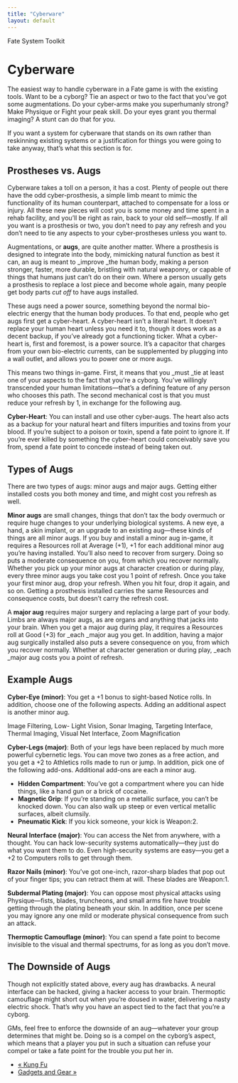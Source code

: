 ```yaml
---
title: "Cyberware"
layout: default
---
```

    
Fate System Toolkit

#  Cyberware

The easiest way to handle cyberware in a Fate game is with the existing tools.
Want to be a cyborg? Tie an aspect or two to the fact that you’ve got some
augmentations. Do your cyber-arms make you superhumanly strong? Make Physique
or Fight your peak skill. Do your eyes grant you thermal imaging? A stunt can
do that for you.

If you want a system for cyberware that stands on its own rather than
reskinning existing systems or a justification for things you were going to
take anyway, that’s what this section is for.

## Prostheses vs. Augs

Cyberware takes a toll on a person, it has a cost. Plenty of people out there
have the odd cyber-prosthesis, a simple limb meant to mimic the functionality
of its human counterpart, attached to compensate for a loss or injury. All
these new pieces will cost you is some money and time spent in a rehab
facility, and you’ll be right as rain, back to your old self—mostly. If all
you want is a prosthesis or two, you don’t need to pay any refresh and you
don’t need to tie any aspects to your cyber-prostheses unless you want to.

Augmentations, or **augs**, are quite another matter. Where a prosthesis is
designed to integrate into the body, mimicking natural function as best it
can, an aug is meant to _improve _the human body, making a person stronger,
faster, more durable, bristling with natural weaponry, or capable of things
that humans just can’t do on their own. Where a person usually gets a
prosthesis to replace a lost piece and become whole again, many people get
body parts _cut off_ to have augs installed.

These augs need a power source, something beyond the normal bio-electric
energy that the human body produces. To that end, people who get augs first
get a cyber-heart. A cyber-heart isn’t a literal heart. It doesn’t replace
your human heart unless you need it to, though it does work as a decent
backup, if you’ve already got a functioning ticker. What a cyber-heart is,
first and foremost, is a power source. It’s a capacitor that charges from your
own bio-electric currents, can be supplemented by plugging into a wall outlet,
and allows you to power one or more augs.

This means two things in-game. First, it means that you _must _tie at least
one of your aspects to the fact that you’re a cyborg. You’ve willingly
transcended your human limitations—that’s a defining feature of any person who
chooses this path. The second mechanical cost is that you must reduce your
refresh by 1, in exchange for the following aug.

**Cyber-Heart**: You can install and use other cyber-augs. The heart also acts as a backup for your natural heart and filters impurities and toxins from your blood. If you’re subject to a poison or toxin, spend a fate point to ignore it. If you’re ever killed by something the cyber-heart could conceivably save you from, spend a fate point to concede instead of being taken out.

## Types of Augs

There are two types of augs: minor augs and major augs. Getting either
installed costs you both money and time, and might cost you refresh as well.

**Minor augs** are small changes, things that don’t tax the body overmuch or require huge changes to your underlying biological systems. A new eye, a hand, a skin implant, or an upgrade to an existing aug—these kinds of things are all minor augs. If you buy and install a minor aug in-game, it requires a Resources roll at Average (+1), +1 for each additional minor aug you’re having installed. You’ll also need to recover from surgery. Doing so puts a moderate consequence on you, from which you recover normally. Whether you pick up your minor augs at character creation or during play, every three minor augs you take cost you 1 point of refresh. Once you take your first minor aug, drop your refresh. When you hit four, drop it again, and so on. Getting a prosthesis installed carries the same Resources and consequence costs, but doesn’t carry the refresh cost.

A **major aug** requires major surgery and replacing a large part of your
body. Limbs are always major augs, as are organs and anything that jacks into
your brain. When you get a major aug during play, it requires a Resources roll
at Good (+3) for _each _major aug you get. In addition, having a major aug
surgically installed also puts a severe consequence on you, from which you
recover normally. Whether at character generation or during play, _each _major
aug costs you a point of refresh.

## Example Augs

**Cyber-Eye (minor)**: You get a +1 bonus to sight-based Notice rolls. In addition, choose one of the following aspects. Adding an additional aspect is another minor aug.

<span class="aspect">Image Filtering</span>,<span class="aspect"> </span><span class="aspect">Low-
Light Vision</span>, <span class="aspect">Sonar Imaging</span>, <span class="aspect">Targeting
Interface, </span>Thermal Imaging, Visual Net Interface, Zoom Magnification

**Cyber-Legs (major)**: Both of your legs have been replaced by much more powerful cybernetic legs. You can move two zones as a free action, and you get a +2 to Athletics rolls made to run or jump. In addition, pick one of the following add-ons. Additional add-ons are each a minor aug.

  * **Hidden Compartment**: You’ve got a compartment where you can hide things, like a hand gun or a brick of cocaine.
  * **Magnetic Grip**: If you’re standing on a metallic surface, you can’t be knocked down. You can also walk up steep or even vertical metallic surfaces, albeit clumsily.
  * **Pneumatic Kick**: If you kick someone, your kick is Weapon:2.

**Neural Interface (major)**: You can access the Net from anywhere, with a thought. You can hack low-security systems automatically—they just do what you want them to do. Even high-security systems are easy—you get a +2 to Computers rolls to get through them.

**Razor Nails (minor)**: You’ve got one-inch, razor-sharp blades that pop out of your finger tips; you can retract them at will. These blades are Weapon:1.

**Subdermal Plating (major)**: You can oppose most physical attacks using Physique—fists, blades, truncheons, and small arms fire have trouble getting through the plating beneath your skin. In addition, once per scene you may ignore any one mild or moderate physical consequence from such an attack.

**Thermoptic Camouflage (minor)**: You can spend a fate point to become invisible to the visual and thermal spectrums, for as long as you don’t move.

## The Downside of Augs

Though not explicitly stated above, every aug has drawbacks. A neural
interface can be hacked, giving a hacker access to your brain. Thermoptic
camouflage might short out when you’re doused in water, delivering a nasty
electric shock. That’s why you have an aspect tied to the fact that you’re a
cyborg.

GMs, feel free to enforce the downside of an aug—whatever your group
determines that might be. Doing so is a compel on the cyborg’s aspect, which
means that a player you put in such a situation can refuse your compel or take
a fate point for the trouble you put her in.

  * [« Kung Fu](/fate-srd/fate-system-toolkit/kung-fu)
  * [Gadgets and Gear »](/fate-srd/fate-system-toolkit/gadgets-and-gear)


